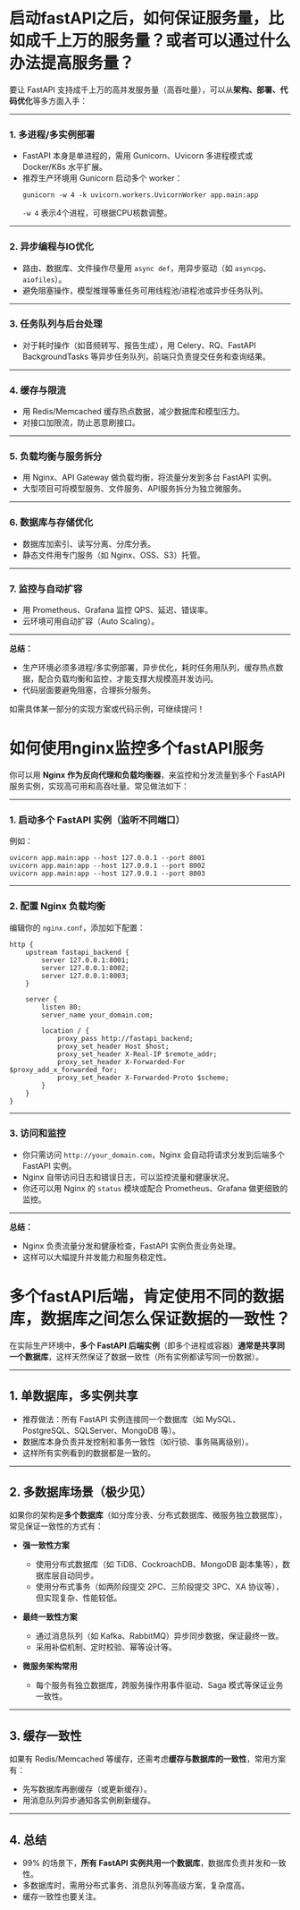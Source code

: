 # 启动fastAPI之后，如何保证服务量，比如成千上万的服务量？或者可以通过什么办法提高服务量？

要让 FastAPI 支持成千上万的高并发服务量（高吞吐量），可以从**架构、部署、代码优化**等多方面入手：

---

### 1. **多进程/多实例部署**
- FastAPI 本身是单进程的，需用 Gunicorn、Uvicorn 多进程模式或 Docker/K8s 水平扩展。
- 推荐生产环境用 Gunicorn 启动多个 worker：
  ```shell
  gunicorn -w 4 -k uvicorn.workers.UvicornWorker app.main:app
  ```
  `-w 4` 表示4个进程，可根据CPU核数调整。

---

### 2. **异步编程与IO优化**
- 路由、数据库、文件操作尽量用 `async def`，用异步驱动（如 `asyncpg`、`aiofiles`）。
- 避免阻塞操作，模型推理等重任务可用线程池/进程池或异步任务队列。

---

### 3. **任务队列与后台处理**
- 对于耗时操作（如音频转写、报告生成），用 Celery、RQ、FastAPI BackgroundTasks 等异步任务队列，前端只负责提交任务和查询结果。

---

### 4. **缓存与限流**
- 用 Redis/Memcached 缓存热点数据，减少数据库和模型压力。
- 对接口加限流，防止恶意刷接口。

---

### 5. **负载均衡与服务拆分**
- 用 Nginx、API Gateway 做负载均衡，将流量分发到多台 FastAPI 实例。
- 大型项目可将模型服务、文件服务、API服务拆分为独立微服务。

---

### 6. **数据库与存储优化**
- 数据库加索引、读写分离、分库分表。
- 静态文件用专门服务（如 Nginx、OSS、S3）托管。

---

### 7. **监控与自动扩容**
- 用 Prometheus、Grafana 监控 QPS、延迟、错误率。
- 云环境可用自动扩容（Auto Scaling）。

---

**总结：**
- 生产环境必须多进程/多实例部署，异步优化，耗时任务用队列，缓存热点数据，配合负载均衡和监控，才能支撑大规模高并发访问。
- 代码层面要避免阻塞，合理拆分服务。

如需具体某一部分的实现方案或代码示例，可继续提问！



# 如何使用nginx监控多个fastAPI服务

你可以用 **Nginx 作为反向代理和负载均衡器**，来监控和分发流量到多个 FastAPI 服务实例，实现高可用和高吞吐量。常见做法如下：

---

### 1. 启动多个 FastAPI 实例（监听不同端口）

例如：
```shell
uvicorn app.main:app --host 127.0.0.1 --port 8001
uvicorn app.main:app --host 127.0.0.1 --port 8002
uvicorn app.main:app --host 127.0.0.1 --port 8003
```

---

### 2. 配置 Nginx 负载均衡

编辑你的 `nginx.conf`，添加如下配置：

```nginx
http {
    upstream fastapi_backend {
        server 127.0.0.1:8001;
        server 127.0.0.1:8002;
        server 127.0.0.1:8003;
    }

    server {
        listen 80;
        server_name your_domain.com;

        location / {
            proxy_pass http://fastapi_backend;
            proxy_set_header Host $host;
            proxy_set_header X-Real-IP $remote_addr;
            proxy_set_header X-Forwarded-For $proxy_add_x_forwarded_for;
            proxy_set_header X-Forwarded-Proto $scheme;
        }
    }
}
```

---

### 3. 访问和监控

- 你只需访问 `http://your_domain.com`，Nginx 会自动将请求分发到后端多个 FastAPI 实例。
- Nginx 自带访问日志和错误日志，可以监控流量和健康状况。
- 你还可以用 Nginx 的 `status` 模块或配合 Prometheus、Grafana 做更细致的监控。

---

**总结：**
- Nginx 负责流量分发和健康检查，FastAPI 实例负责业务处理。
- 这样可以大幅提升并发能力和服务稳定性。

# 多个fastAPI后端，肯定使用不同的数据库，数据库之间怎么保证数据的一致性？

在实际生产环境中，**多个 FastAPI 后端实例**（即多个进程或容器）**通常是共享同一个数据库**，这样天然保证了数据一致性（所有实例都读写同一份数据）。

---

## 1. **单数据库，多实例共享**

- 推荐做法：所有 FastAPI 实例连接同一个数据库（如 MySQL、PostgreSQL、SQLServer、MongoDB 等）。
- 数据库本身负责并发控制和事务一致性（如行锁、事务隔离级别）。
- 这样所有实例看到的数据都是一致的。

---

## 2. **多数据库场景（极少见）**

如果你的架构是**多个数据库**（如分库分表、分布式数据库、微服务独立数据库），常见保证一致性的方式有：

- **强一致性方案**
  - 使用分布式数据库（如 TiDB、CockroachDB、MongoDB 副本集等），数据库层自动同步。
  - 使用分布式事务（如两阶段提交 2PC、三阶段提交 3PC、XA 协议等），但实现复杂、性能较低。

- **最终一致性方案**
  - 通过消息队列（如 Kafka、RabbitMQ）异步同步数据，保证最终一致。
  - 采用补偿机制、定时校验、幂等设计等。

- **微服务架构常用**
  - 每个服务有独立数据库，跨服务操作用事件驱动、Saga 模式等保证业务一致性。

---

## 3. **缓存一致性**

如果有 Redis/Memcached 等缓存，还需考虑**缓存与数据库的一致性**，常用方案有：
- 先写数据库再删缓存（或更新缓存）。
- 用消息队列异步通知各实例刷新缓存。

---

## 4. **总结**

- 99% 的场景下，**所有 FastAPI 实例共用一个数据库**，数据库负责并发和一致性。
- 多数据库时，需用分布式事务、消息队列等高级方案，复杂度高。
- 缓存一致性也要关注。



